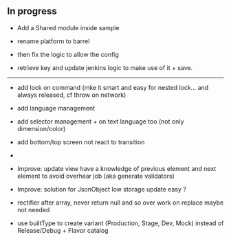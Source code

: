 ## In progress

- Add a Shared module inside sample
- rename platform to barrel
- then fix the logic to allow the config

- retrieve key and update jenkins logic to make use of it + save.

**** ****
- add lock on command (mke it smart and easy for nested lock... and always released, cf throw on network)
- add language management
- add selector management + on text language too (not only dimension/color)
- add bottom/top screen not react to transition
- 
- Improve: update view have a knowledge of previous element and next element to avoid overhear job (aka generate validators)
- Improve: solution for JsonObject low storage update easy ?
- rectifier after array, never return null and so over work on replace maybe not needed

- use builtType to create variant (Production, Stage, Dev, Mock) instead of Release/Debug + Flavor catalog
